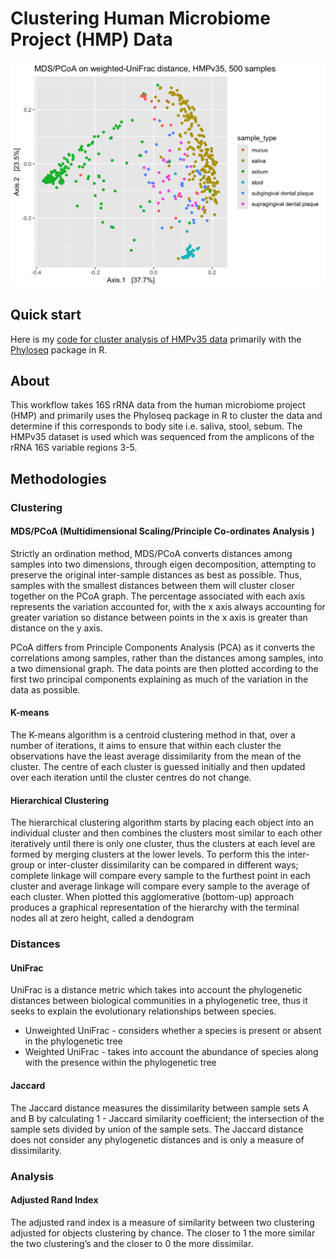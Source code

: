 # Clustering Human Microbiome Project (HMP) Data 

![Example Plot](imgs/unnamed-chunk-20-1.png)

## Quick start

Here is my [code for cluster analysis of HMPv35 data](https://rngoodman.github.io/clustering-HMP-data/Clustering-Human-Microbiome-from-HMPv35.html) primarily with the [Phyloseq](https://joey711.github.io/phyloseq/) package in R. 

## About 

This workflow takes 16S rRNA data from the human microbiome project (HMP) and primarily uses the Phyloseq package in R to cluster the data and determine if this corresponds to body site i.e. saliva, stool, sebum. The HMPv35 dataset is used which was sequenced from the amplicons of the rRNA 16S variable regions 3-5. 

## Methodologies

### Clustering

#### MDS/PCoA (Multidimensional Scaling/Principle Co-ordinates Analysis )

Strictly an ordination method, MDS/PCoA converts distances among samples into two dimensions, through eigen decomposition, attempting to preserve the original inter-sample distances as best as possible. Thus, samples with the smallest distances between them will cluster closer together on the PCoA graph. The percentage associated with each axis represents the variation accounted for, with the x axis always accounting for greater variation so distance between points in the x axis is greater than distance on the y axis. 

PCoA differs from Principle Components Analysis (PCA) as it converts the correlations among samples, rather than the distances among samples, into a two dimensional graph. The data points are then plotted according to the first two principal components explaining as much of the variation in the data as possible.

#### K-means
The K-means algorithm is a centroid clustering method in that, over a number of iterations, it aims to ensure that within each cluster the observations have the least average dissimilarity from the mean of the cluster. The centre of each cluster is guessed initially and then updated over each iteration until the cluster centres do not change.

#### Hierarchical Clustering
The hierarchical clustering algorithm starts by placing each object into an individual cluster and then combines the clusters most similar to each other iteratively until there is only one cluster, thus the clusters at each level are formed by merging clusters at the lower levels. To perform this the inter-group or inter-cluster dissimilarity can be compared in different ways; complete linkage will compare every sample to the furthest point in each cluster and average linkage will compare every sample to the average of each cluster. When plotted this agglomerative (bottom-up) approach produces a graphical representation of the hierarchy with the terminal nodes all at zero height, called a dendogram

### Distances

#### UniFrac 

UniFrac is a distance metric which takes into account the phylogenetic distances between biological communities in a phylogenetic tree, thus it seeks to explain the evolutionary relationships between species. 

* Unweighted UniFrac - considers whether a species is present or absent in the phylogenetic tree 
* Weighted UniFrac -  takes into account the abundance of species along with the presence within the phylogenetic tree

#### Jaccard
The Jaccard distance measures the dissimilarity between sample sets A and B by calculating 1 - Jaccard similarity coefficient; the intersection of the sample sets divided by union of the sample sets. The Jaccard distance does not consider any phylogenetic distances and is only a measure of dissimilarity.

### Analysis

#### Adjusted Rand Index 
The adjusted rand index is a measure of similarity between two clustering adjusted for objects clustering by chance. The closer to 1 the more similar the two clustering’s and the closer to 0 the more dissimilar.

